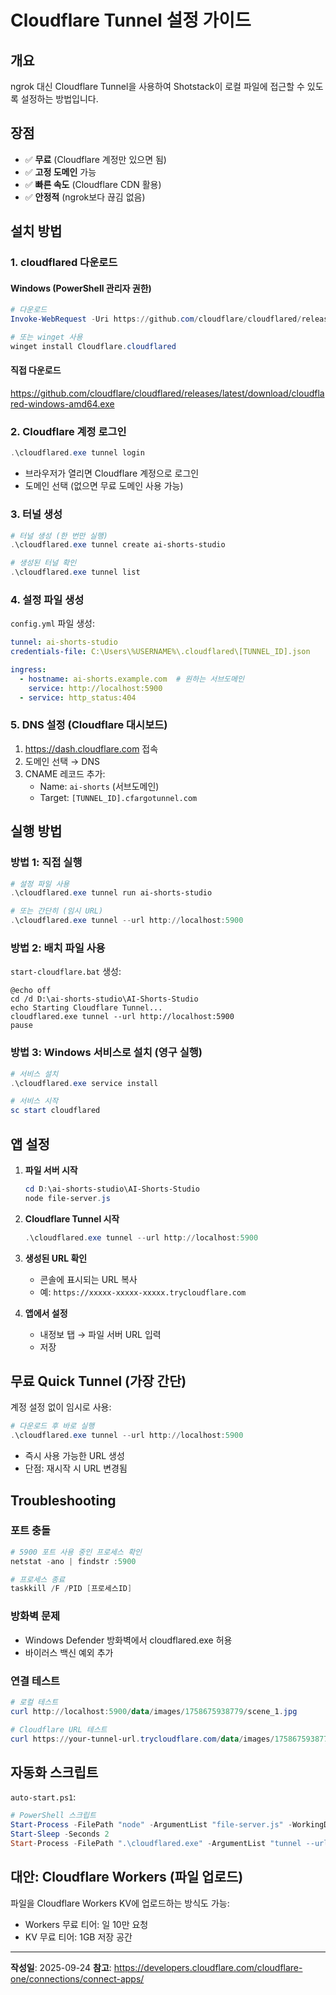 # Cloudflare Tunnel 설정 가이드

## 개요
ngrok 대신 Cloudflare Tunnel을 사용하여 Shotstack이 로컬 파일에 접근할 수 있도록 설정하는 방법입니다.

## 장점
- ✅ **무료** (Cloudflare 계정만 있으면 됨)
- ✅ **고정 도메인** 가능
- ✅ **빠른 속도** (Cloudflare CDN 활용)
- ✅ **안정적** (ngrok보다 끊김 없음)

## 설치 방법

### 1. cloudflared 다운로드

#### Windows (PowerShell 관리자 권한)
```powershell
# 다운로드
Invoke-WebRequest -Uri https://github.com/cloudflare/cloudflared/releases/latest/download/cloudflared-windows-amd64.exe -OutFile cloudflared.exe

# 또는 winget 사용
winget install Cloudflare.cloudflared
```

#### 직접 다운로드
https://github.com/cloudflare/cloudflared/releases/latest/download/cloudflared-windows-amd64.exe

### 2. Cloudflare 계정 로그인
```powershell
.\cloudflared.exe tunnel login
```
- 브라우저가 열리면 Cloudflare 계정으로 로그인
- 도메인 선택 (없으면 무료 도메인 사용 가능)

### 3. 터널 생성
```powershell
# 터널 생성 (한 번만 실행)
.\cloudflared.exe tunnel create ai-shorts-studio

# 생성된 터널 확인
.\cloudflared.exe tunnel list
```

### 4. 설정 파일 생성

`config.yml` 파일 생성:
```yaml
tunnel: ai-shorts-studio
credentials-file: C:\Users\%USERNAME%\.cloudflared\[TUNNEL_ID].json

ingress:
  - hostname: ai-shorts.example.com  # 원하는 서브도메인
    service: http://localhost:5900
  - service: http_status:404
```

### 5. DNS 설정 (Cloudflare 대시보드)
1. https://dash.cloudflare.com 접속
2. 도메인 선택 → DNS
3. CNAME 레코드 추가:
   - Name: `ai-shorts` (서브도메인)
   - Target: `[TUNNEL_ID].cfargotunnel.com`

## 실행 방법

### 방법 1: 직접 실행
```powershell
# 설정 파일 사용
.\cloudflared.exe tunnel run ai-shorts-studio

# 또는 간단히 (임시 URL)
.\cloudflared.exe tunnel --url http://localhost:5900
```

### 방법 2: 배치 파일 사용

`start-cloudflare.bat` 생성:
```batch
@echo off
cd /d D:\ai-shorts-studio\AI-Shorts-Studio
echo Starting Cloudflare Tunnel...
cloudflared.exe tunnel --url http://localhost:5900
pause
```

### 방법 3: Windows 서비스로 설치 (영구 실행)
```powershell
# 서비스 설치
.\cloudflared.exe service install

# 서비스 시작
sc start cloudflared
```

## 앱 설정

1. **파일 서버 시작**
   ```powershell
   cd D:\ai-shorts-studio\AI-Shorts-Studio
   node file-server.js
   ```

2. **Cloudflare Tunnel 시작**
   ```powershell
   .\cloudflared.exe tunnel --url http://localhost:5900
   ```

3. **생성된 URL 확인**
   - 콘솔에 표시되는 URL 복사
   - 예: `https://xxxxx-xxxxx-xxxxx.trycloudflare.com`

4. **앱에서 설정**
   - 내정보 탭 → 파일 서버 URL 입력
   - 저장

## 무료 Quick Tunnel (가장 간단)

계정 설정 없이 임시로 사용:
```powershell
# 다운로드 후 바로 실행
.\cloudflared.exe tunnel --url http://localhost:5900
```
- 즉시 사용 가능한 URL 생성
- 단점: 재시작 시 URL 변경됨

## Troubleshooting

### 포트 충돌
```powershell
# 5900 포트 사용 중인 프로세스 확인
netstat -ano | findstr :5900

# 프로세스 종료
taskkill /F /PID [프로세스ID]
```

### 방화벽 문제
- Windows Defender 방화벽에서 cloudflared.exe 허용
- 바이러스 백신 예외 추가

### 연결 테스트
```powershell
# 로컬 테스트
curl http://localhost:5900/data/images/1758675938779/scene_1.jpg

# Cloudflare URL 테스트
curl https://your-tunnel-url.trycloudflare.com/data/images/1758675938779/scene_1.jpg
```

## 자동화 스크립트

`auto-start.ps1`:
```powershell
# PowerShell 스크립트
Start-Process -FilePath "node" -ArgumentList "file-server.js" -WorkingDirectory "D:\ai-shorts-studio\AI-Shorts-Studio"
Start-Sleep -Seconds 2
Start-Process -FilePath ".\cloudflared.exe" -ArgumentList "tunnel --url http://localhost:5900"
```

## 대안: Cloudflare Workers (파일 업로드)

파일을 Cloudflare Workers KV에 업로드하는 방식도 가능:
- Workers 무료 티어: 일 10만 요청
- KV 무료 티어: 1GB 저장 공간

---

**작성일**: 2025-09-24
**참고**: https://developers.cloudflare.com/cloudflare-one/connections/connect-apps/
